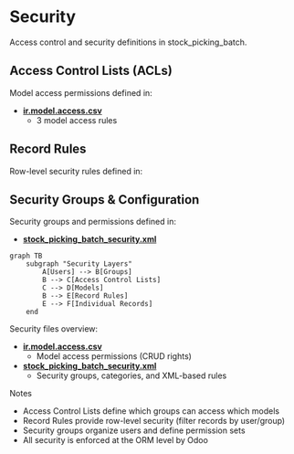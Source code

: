 # Security

Access control and security definitions in stock_picking_batch.

## Access Control Lists (ACLs)

Model access permissions defined in:
- **[ir.model.access.csv](../stock_picking_batch/security/ir.model.access.csv)**
  - 3 model access rules

## Record Rules

Row-level security rules defined in:

## Security Groups & Configuration

Security groups and permissions defined in:
- **[stock_picking_batch_security.xml](../stock_picking_batch/security/stock_picking_batch_security.xml)**

```mermaid
graph TB
    subgraph "Security Layers"
        A[Users] --> B[Groups]
        B --> C[Access Control Lists]
        C --> D[Models]
        B --> E[Record Rules]
        E --> F[Individual Records]
    end
```

Security files overview:
- **[ir.model.access.csv](../stock_picking_batch/security/ir.model.access.csv)**
  - Model access permissions (CRUD rights)
- **[stock_picking_batch_security.xml](../stock_picking_batch/security/stock_picking_batch_security.xml)**
  - Security groups, categories, and XML-based rules

Notes
- Access Control Lists define which groups can access which models
- Record Rules provide row-level security (filter records by user/group)
- Security groups organize users and define permission sets
- All security is enforced at the ORM level by Odoo
